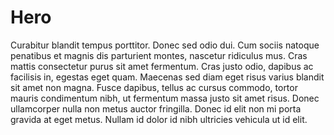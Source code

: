 <div class="text-white bg-center bg-cover p-10 bg-gray-300" data-bg-image>
    <h1>Hero</h1>
    <p>Curabitur blandit tempus porttitor. Donec sed odio dui. Cum sociis natoque penatibus et magnis dis parturient montes, nascetur ridiculus mus. Cras mattis consectetur purus sit amet fermentum. Cras justo odio, dapibus ac facilisis in, egestas eget quam. Maecenas sed diam eget risus varius blandit sit amet non magna. Fusce dapibus, tellus ac cursus commodo, tortor mauris condimentum nibh, ut fermentum massa justo sit amet risus. Donec ullamcorper nulla non metus auctor fringilla. Donec id elit non mi porta gravida at eget metus. Nullam id dolor id nibh ultricies vehicula ut id elit.</p>
    <img src="https://unsplash.it/1800/600?random&gravity=center" sizes="100vw" alt="" class="sr-only" loading="lazy"/>
</div>
